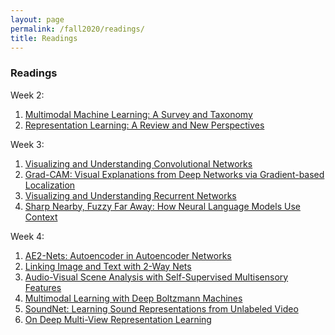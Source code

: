 ```yaml
---
layout: page
permalink: /fall2020/readings/
title: Readings
---
```


### Readings

Week 2:
1. [Multimodal Machine Learning: A Survey and Taxonomy](https://piazza.com/class_profile/get_resource/kcnr11wq24q6z7/keln1op3u2j5z1)
2. [Representation Learning: A Review and New Perspectives](https://piazza.com/class_profile/get_resource/kcnr11wq24q6z7/keln1obkjer5ym)

Week 3:
1. [Visualizing and Understanding Convolutional Networks](https://piazza.com/class_profile/get_resource/jjyt9xcoem64k5/jlvnkpiszoo26g)
2. [Grad-CAM: Visual Explanations from Deep Networks via Gradient-based Localization](https://piazza.com/class_profile/get_resource/jjyt9xcoem64k5/jlscu1vibjh3s8)
3. [Visualizing and Understanding Recurrent Networks](https://arxiv.org/pdf/1506.02078.pdf)
4. [Sharp Nearby, Fuzzy Far Away: How Neural Language Models Use Context](https://arxiv.org/pdf/1805.04623.pdf)

Week 4:
1. [AE2-Nets: Autoencoder in Autoencoder Networks](https://piazza.com/class_profile/get_resource/kcnr11wq24q6z7/kfcvzkwln5e3yh)
2. [Linking Image and Text with 2-Way Nets](https://piazza.com/class_profile/get_resource/kcnr11wq24q6z7/kfcvzj5yckj3wi)
3. [Audio-Visual Scene Analysis with Self-Supervised Multisensory Features](https://piazza.com/class_profile/get_resource/kcnr11wq24q6z7/kfcvzq9wixp4h5)
4. [Multimodal Learning with Deep Boltzmann Machines](https://piazza.com/class_profile/get_resource/kcnr11wq24q6z7/kffvkrxhdf64pl)
5. [SoundNet: Learning Sound Representations from Unlabeled Video](https://piazza.com/class_profile/get_resource/kcnr11wq24q6z7/kffvl0ij2ee56i)
6. [On Deep Multi-View Representation Learning](https://piazza.com/class_profile/get_resource/kcnr11wq24q6z7/kffvl0xi3zf56x)
